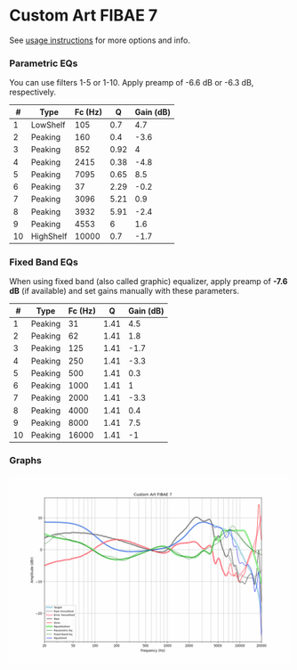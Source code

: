 # Custom Art FIBAE 7
See [usage instructions](https://github.com/jaakkopasanen/AutoEq#usage) for more options and info.

### Parametric EQs
You can use filters 1-5 or 1-10. Apply preamp of -6.6 dB or -6.3 dB, respectively.

|   # | Type      |   Fc (Hz) |    Q |   Gain (dB) |
|-----|-----------|-----------|------|-------------|
|   1 | LowShelf  |       105 | 0.7  |         4.7 |
|   2 | Peaking   |       160 | 0.4  |        -3.6 |
|   3 | Peaking   |       852 | 0.92 |         4   |
|   4 | Peaking   |      2415 | 0.38 |        -4.8 |
|   5 | Peaking   |      7095 | 0.65 |         8.5 |
|   6 | Peaking   |        37 | 2.29 |        -0.2 |
|   7 | Peaking   |      3096 | 5.21 |         0.9 |
|   8 | Peaking   |      3932 | 5.91 |        -2.4 |
|   9 | Peaking   |      4553 | 6    |         1.6 |
|  10 | HighShelf |     10000 | 0.7  |        -1.7 |

### Fixed Band EQs
When using fixed band (also called graphic) equalizer, apply preamp of **-7.6 dB** (if available) and set gains manually with these parameters.

|   # | Type    |   Fc (Hz) |    Q |   Gain (dB) |
|-----|---------|-----------|------|-------------|
|   1 | Peaking |        31 | 1.41 |         4.5 |
|   2 | Peaking |        62 | 1.41 |         1.8 |
|   3 | Peaking |       125 | 1.41 |        -1.7 |
|   4 | Peaking |       250 | 1.41 |        -3.3 |
|   5 | Peaking |       500 | 1.41 |         0.3 |
|   6 | Peaking |      1000 | 1.41 |         1   |
|   7 | Peaking |      2000 | 1.41 |        -3.3 |
|   8 | Peaking |      4000 | 1.41 |         0.4 |
|   9 | Peaking |      8000 | 1.41 |         7.5 |
|  10 | Peaking |     16000 | 1.41 |        -1   |

### Graphs
![](./Custom%20Art%20FIBAE%207.png)
